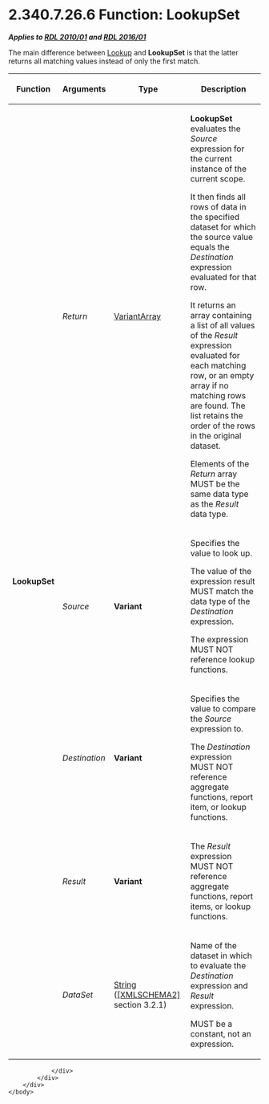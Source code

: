 <html dir="LTR" xmlns:mshelp="http://msdn.microsoft.com/mshelp" xmlns:ddue="http://ddue.schemas.microsoft.com/authoring/2003/5" xmlns:xlink="http://www.w3.org/1999/xlink" xmlns:tool="http://www.microsoft.com/tooltip">
    <head>
        <meta http-equiv="Content-Type" content="text/html; CHARSET=utf-8"></meta>
        <meta name="save" content="history"></meta>
        <title>2.340.7.26.6 Function: LookupSet</title>
        <xml>
            <mshelp:toctitle title="2.340.7.26.6 Function: LookupSet"></mshelp:toctitle>
            <mshelp:rltitle title="[MS-RDL]: Function: LookupSet"></mshelp:rltitle>
            <mshelp:keyword index="A" term="def44c38-e9cc-449b-87fc-72a95ef1c8fb"></mshelp:keyword>
            <mshelp:attr name="DCSext.ContentType" value="open specification"></mshelp:attr>
            <mshelp:attr name="AssetID" value="def44c38-e9cc-449b-87fc-72a95ef1c8fb"></mshelp:attr>
            <mshelp:attr name="TopicType" value="kbRef"></mshelp:attr>
            <mshelp:attr name="DCSext.Title" value="[MS-RDL]: Function: LookupSet" />
        </xml>
    </head>
    <body>
        <div id="header">
            <h1 class="heading">2.340.7.26.6 Function: LookupSet</h1>
        </div>
        <div id="mainSection">
            <div id="mainBody">
                <div id="allHistory" class="saveHistory"></div>
                <div id="sectionSection0" class="section" name="collapseableSection">
                    

<p><b><i>Applies to </i></b><a href="3428e690-a348-4ec7-8a6a-8efb42d2cdee.htm"><b><i>RDL 2010/01</i></b></a><b><i>
and </i></b><a href="52ce3983-2bfc-4e72-9359-42aaf5fe4509.htm"><b><i>RDL 2016/01</i></b></a></p>

<p>The main difference between <a href="f7cfa0a3-695f-496c-ac72-e4f865e2803a.htm">Lookup</a> and <b>LookupSet</b>
is that the latter returns all matching values instead of only the first match.</p>

<table>
 <thead>
  <tr>
   <th>
   <p>Function</p>
   </th>
   <th>
   <p>Arguments</p>
   </th>
   <th>
   <p>Type</p>
   </th>
   <th>
   <p>Description</p>
   </th>
  </tr>
 </thead>
 <tr>
  <td rowspan="5">
  <p><b>LookupSet</b></p>
  </td>
  <td>
  <p><i>Return</i></p>
  </td>
  <td>
  <p><a href="b2482b3f-74ab-4ca8-a9e5-c07955011743.htm#gt_6f3d0afd-66e5-4dcd-91d6-8b77b9d08a6a">VariantArray</a></p>
  </td>
  <td>
  <p><b>LookupSet</b> evaluates the <i>Source</i>
  expression for the current instance of the current scope.</p>
  <p>It then finds all rows of data in the specified
  dataset for which the source value equals the <i>Destination</i> expression
  evaluated for that row.</p>
  <p>It returns an array containing a list of all values of
  the <i>Result</i> expression evaluated for each matching row, or an empty
  array if no matching rows are found. The list retains the order of the rows
  in the original dataset.</p>
  <p>Elements of the <i>Return</i> array MUST be the same
  data type as the <i>Result</i> data type.</p>
  </td>
 </tr>
 <tr>
  <td>
  <p><i>Source</i></p>
  </td>
  <td>
  <p><b>Variant</b></p>
  </td>
  <td>
  <p>Specifies the value to look up.</p>
  <p>The value of the expression result MUST match the data
  type of the <i>Destination</i> expression.</p>
  <p>The expression MUST NOT reference lookup functions.</p>
  </td>
 </tr>
 <tr>
  <td>
  <p><i>Destination</i></p>
  </td>
  <td>
  <p><b>Variant</b></p>
  </td>
  <td>
  <p>Specifies the value to compare the <i>Source</i>
  expression to.</p>
  <p>The <i>Destination</i> expression MUST NOT reference
  aggregate functions, report item, or lookup functions.</p>
  </td>
 </tr>
 <tr>
  <td>
  <p><i>Result</i></p>
  </td>
  <td>
  <p><b>Variant</b></p>
  </td>
  <td>
  <p>The <i>Result </i>expression MUST NOT reference
  aggregate functions, report items, or lookup functions.</p>
  </td>
 </tr>
 <tr>
  <td>
  <p><i>DataSet</i></p>
  </td>
  <td>
  <p><a href="1ed81ef3-a683-45e3-aaad-bd2bbe71bc3d.htm">String</a>
  (<a href="https://go.microsoft.com/fwlink/?LinkId=90610">[XMLSCHEMA2]</a>
  section 3.2.1)</p>
  </td>
  <td>
  <p>Name of the dataset in which to evaluate the <i>Destination
  </i>expression and <i>Result</i> expression.</p>
  <p>MUST be a constant, not an expression.</p>
  </td>
 </tr>
</table>

<p> </p>


                </div>
            </div>
        </div>
    </body>
</html>